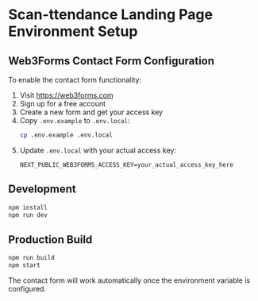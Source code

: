 # Scan-ttendance Landing Page Environment Setup

## Web3Forms Contact Form Configuration

To enable the contact form functionality:

1. Visit https://web3forms.com
2. Sign up for a free account
3. Create a new form and get your access key
4. Copy `.env.example` to `.env.local`:
   ```bash
   cp .env.example .env.local
   ```
5. Update `.env.local` with your actual access key:
   ```
   NEXT_PUBLIC_WEB3FORMS_ACCESS_KEY=your_actual_access_key_here
   ```

## Development

```bash
npm install
npm run dev
```

## Production Build

```bash
npm run build
npm start
```

The contact form will work automatically once the environment variable is configured.
